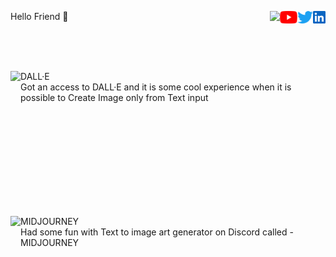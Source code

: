 <body>
  <p> 
    <a <b> Hello Friend 👋 </b> </a>
    <a href="https://www.linkedin.com/in/sskela-z-123322210/"><img height="20" align="right" src="./Icons/linkedin.svg" alt=""/> </a>
    <a href="https://twitter.com/sskelaz"><img height="20" align="right" src="./Icons/twitter.png" alt=""/> </a>
    <a href="https://www.youtube.com/channel/UC0AHWT1_oRXxfgglrVvr5qw/videos"><img height="20" align="right" src="./Icons/youtube.svg.png" alt=""/> </a>
    <a> <img height="20" align="right" src="https://user-images.githubusercontent.com/65283311/176474763-e8401ddf-7a73-45a1-bbb3-9da58154b7fa.gif"</a> 
  </p>
</body>


<br />
<br />
<br />


<body>
  <p>
    <img height="220" align="left" src="https://user-images.githubusercontent.com/65283311/176610614-7538bb00-bde4-4b73-91de-d16b2bdc30fe.gif" 
    <p style="text-align:right"> DALL·E <br> Got an access to DALL·E and  it is some cool experience when it is possible to Create Image only from Text input 
  </p>
</body>


<br />
<br />
<br />
<br />
<br />
<br />
<br />
<br />
<br />


<body>
  <p>
    <img height="220" align="left" src="https://user-images.githubusercontent.com/65283311/176705096-0a35ab30-b0b3-4390-a8be-ecc9be0048c6.gif" 
    <p style="text-align:right"> MIDJOURNEY <br> Had some fun with Text to image art generator on Discord called - MIDJOURNEY 
  </p>
</body>









